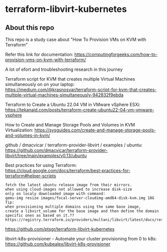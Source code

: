 # terraform-libvirt-kubernetes

## About this repo

This repo is a study case about "How To Provision VMs on KVM with Terraform"

Refer this link for documentation: https://computingforgeeks.com/how-to-provision-vms-on-kvm-with-terraform/

A lot of efort and troubleshooting research in this journey

Terraform script for KVM that creates multiple Virtual Machines simultaneously on on your laptop:
https://medium.com/@krasnosvar/terraform-script-for-kvm-that-creates-multiple-virtual-machines-simultaneously-942832f9ebda

Terraform to Create a Ubuntu 22.04 VM in VMware vSphere ESXi:
https://tekanaid.com/posts/terraform-create-ubuntu22-04-vm-vmware-vsphere

How to Create and Manage Storage Pools and Volumes in KVM Virtualization:
https://sysguides.com/create-and-manage-storage-pools-and-volumes-in-kvm/

github / dmacvicar / terraform-provider-libvirt / examples / ubuntu:
https://github.com/dmacvicar/terraform-provider-libvirt/tree/main/examples/v0.13/ubuntu

Best practices for using Terraform:
https://cloud.google.com/docs/terraform/best-practices-for-terraform#helper-scripts

```Defining VM Volume
fetch the latest ubuntu release image from their mirrors.
when using cloud-images not allowed to increase disk-size
only on localy downloaded image with command:
qemu-img resize images/focal-server-cloudimg-amd64-disk-kvm.img 10G
Tip:
when provisioning multiple domains using the same base image,
create a libvirt_volume for the base image and then define the domain specific ones as based on it.??
https://registry.terraform.io/providers/multani/libvirt/latest/docs/resources/volume
```

https://github.com/ptsgr/terraform-libvirt-kubernetes

libvirt-k8s-provisioner - Automate your cluster provisioning from 0 to k8s:
https://github.com/kubealex/libvirt-k8s-provisioner
 
